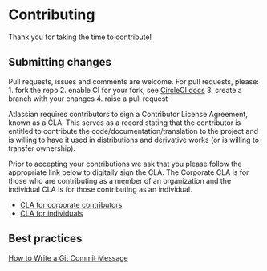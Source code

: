 # Contributing

Thank you for taking the time to contribute! 

## Submitting changes
 
Pull requests, issues and comments are welcome. For pull requests, please:
    1. fork the repo
    2. enable CI for your fork, see [CircleCI docs](https://circleci.com/docs/2.0/project-build/#adding-projects)
    3. create a branch with your changes
    4. raise a pull request

Atlassian requires contributors to sign a Contributor License Agreement,
known as a CLA. This serves as a record stating that the contributor is
entitled to contribute the code/documentation/translation to the project
and is willing to have it used in distributions and derivative works
(or is willing to transfer ownership).

Prior to accepting your contributions we ask that you please follow the appropriate
link below to digitally sign the CLA. The Corporate CLA is for those who are
contributing as a member of an organization and the individual CLA is for
those contributing as an individual.

* [CLA for corporate contributors](https://na2.docusign.net/Member/PowerFormSigning.aspx?PowerFormId=e1c17c66-ca4d-4aab-a953-2c231af4a20b)
* [CLA for individuals](https://na2.docusign.net/Member/PowerFormSigning.aspx?PowerFormId=3f94fbdc-2fbe-46ac-b14c-5d152700ae5d)

## Best practices

[How to Write a Git Commit Message](https://chris.beams.io/posts/git-commit/)
